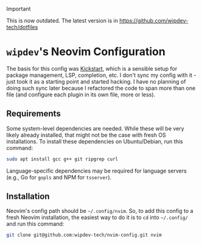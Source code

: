 > [!IMPORTANT]
> This is now outdated. The latest version is in <https://github.com/wipdev-tech/dotfiles>

# `wipdev`'s Neovim Configuration

The basis for this config was
[Kickstart](https://github.com/nvim-lua/kickstart.nvim), which is a sensible
setup for package management, LSP, completion, etc. I don't sync my config with
it - just took it as a starting point and started hacking. I have no planning
of doing such sync later because I refactored the code to span more than one
file (and configure each plugin in its own file, more or less).

## Requirements

Some system-level dependencies are needed. While these will be very likely
already installed, that might not be the case with fresh OS installations. To
install these dependencies on Ubuntu/Debian, run this command:

```bash
sudo apt install gcc g++ git ripgrep curl
```

Language-specific dependencies may be required for language servers (e.g., Go
for `gopls` and NPM for `tsserver`).

## Installation

Neovim's config path should be `~/.config/nvim`. So, to add this config to a
fresh Neovim installation, the easiest way to do it is to `cd` into
`~/.config/` and run this command:

```bash
git clone git@github.com:wipdev-tech/nvim-config.git nvim
```
